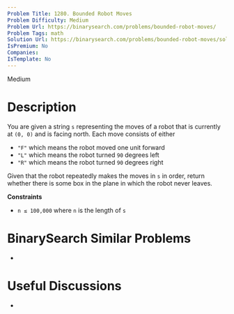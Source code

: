 ```yaml
---
Problem Title: 1280. Bounded Robot Moves
Problem Difficulty: Medium
Problem Url: https://binarysearch.com/problems/bounded-robot-moves/
Problem Tags: math
Solution Url: https://binarysearch.com/problems/bounded-robot-moves/solutions/
IsPremium: No
Companies: 
IsTemplate: No
---
```


<span style="color: ;">Medium</span>

# Description

You are given a string `s` representing the moves of a robot that is currently at `(0, 0)` and is facing north. Each move consists of either

- `"F"` which means the robot moved one unit forward
- `"L"` which means the robot turned `90` degrees left
- `"R"` which means the robot turned `90` degrees right

Given that the robot repeatedly makes the moves in `s` in order, return whether there is some box in the plane in which the robot never leaves.


**Constraints**
- `n ≤ 100,000` where `n` is the length of `s`

# BinarySearch Similar Problems

- []()

# Useful Discussions

- []()

